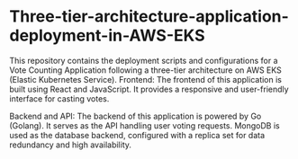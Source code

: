 # Three-tier-architecture-application-deployment-in-AWS-EKS
This repository contains the deployment scripts and configurations for a Vote Counting Application following a three-tier architecture on AWS EKS (Elastic Kubernetes Service).
Frontend: The frontend of this application is built using React and JavaScript. It provides a responsive and user-friendly interface for casting votes.

Backend and API: The backend of this application is powered by Go (Golang). It serves as the API handling user voting requests. MongoDB is used as the database backend, configured with a replica set for data redundancy and high availability.
